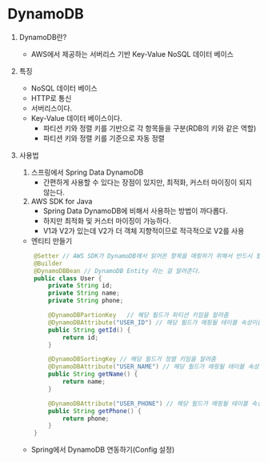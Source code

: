# DynamoDB
1. DynamoDB란?
    + AWS에서 제공하는 서버리스 기반 Key-Value NoSQL 데이터 베이스

2. 특징
    + NoSQL 데이터 베이스
    + HTTP로 통신
    + 서버리스이다.
    + Key-Value 데이터 베이스이다.
        + 파티션 키와 정렬 키를 기반으로 각 항목들을 구분(RDB의 키와 같은 역할)
        + 파티션 키와 정렬 키를 기준으로 자동 정렬
3. 사용법
    1. 스프링에서 Spring Data DynamoDB
        + 간편하게 사용할 수 있다는 장점이 있지만, 최적화, 커스터 마이징이 되지 않는다.
    2. AWS SDK for Java
        + Spring Data DynamoDB에 비해서 사용하는 방법이 까다롭다.
        + 하지만 최적화 및 커스터 마이징이 가능하다.
        + V1과 V2가 있는데 V2가 더 객체 지향적이므로 적극적으로 V2를 사용
    
    + 엔티티 만들기
    ```java
        @Setter // AWS SDK가 DynamoDB에서 읽어온 항목을 매핑하기 위해서 반드시 필요
        @Builder
        @DynamoDBBean // DynamoDB Entity 라는 걸 알려준다.
        public class User {
            private String id;
            private String name;
            private String phone;

            @DynamoDBPartionKey   // 해당 필드가 파티션 키임을 알려줌
            @DynamoDBAttribute("USER_ID") // 해당 필드가 매핑될 테이블 속성이름을 명시
            public String getId() {
                return id;
            }

            @DynamoDBSortingKey // 해당 필드가 정렬 키임을 알려줌
            @DynamoDBAttribute("USER_NAME") // 해당 필드가 매핑될 테이블 속성이름을 명시
            public String getName() {
                return name;
            }

            @DynamoDBAttribute("USER_PHONE") // 해당 필드가 매핑될 테이블 속성 이름을 명시
            public String getPhone() {
                return phone;
            }
        }
    ```

    + Spring에서 DynamoDB 연동하기(Config 설정)